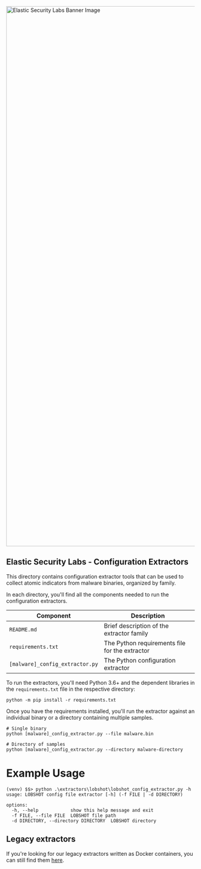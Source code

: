 <img width="1440" alt="Elastic Security Labs Banner Image" src="https://user-images.githubusercontent.com/7442091/234121634-fd2518cf-70cb-4eee-8134-393c1f712bac.png">

## Elastic Security Labs - Configuration Extractors

This directory contains configuration extractor tools that can be used to collect atomic indicators from malware binaries, organized by family.

In each directory, you'll find all the components needed to run the configuration extractors.

| Component | Description |
| ------ | ----------- |
| `README.md` | Brief description of the extractor family |
| `requirements.txt` | The Python requirements file for the extractor |
| `[malware]_config_extractor.py` | The Python configuration extractor |

To run the extractors, you'll need Python 3.6+ and the dependent libraries in the `requirements.txt` file in the respective directory:

```
python -m pip install -r requirements.txt
```

Once you have the requirements installed, you'll run the extractor against an individual binary or a directory containing multiple samples.

```
# Single binary
python [malware]_config_extractor.py --file malware.bin

# Directory of samples
python [malware]_config_extractor.py --directory malware-directory
```

# Example Usage

```text
(venv) $$> python .\extractors\lobshot\lobshot_config_extractor.py -h
usage: LOBSHOT config file extractor [-h] (-f FILE | -d DIRECTORY)

options:
  -h, --help            show this help message and exit
  -f FILE, --file FILE  LOBSHOT file path
  -d DIRECTORY, --directory DIRECTORY  LOBSHOT directory
```

## Legacy extractors

If you're looking for our legacy extractors written as Docker containers, you can still find them [here](https://www.elastic.co/security-labs/tools).

